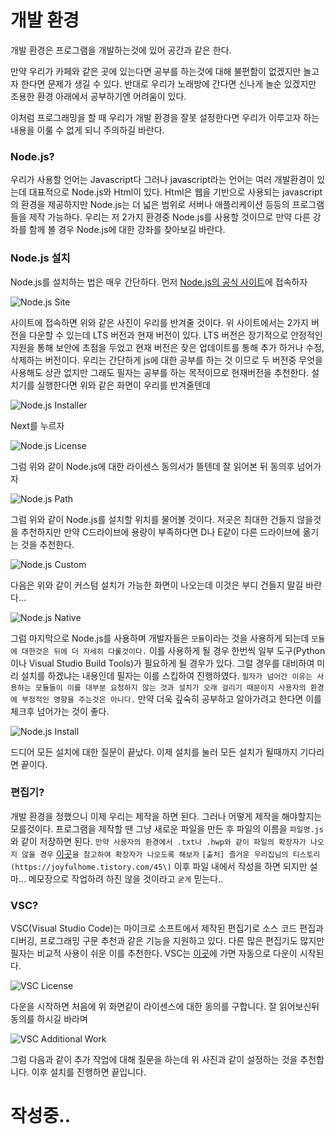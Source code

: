 # 개발 환경
  
개발 환경은 프로그램을 개발하는것에 있어
공간과 같은 한다.

만약 우리가 카페와 같은 곳에 있는다면 공부를 하는것에 대해 불편함이 없겠지만
놀고자 한다면 문제가 생길 수 있다.
반대로 우리가 노래방에 간다면 신나게 놀순 있겠지만
조용한 환경 아래에서 공부하기엔 어려움이 있다.
  
이처럼 프로그래밍을 할 때
우리가 개발 환경을 잘못 설정한다면
우리가 이루고자 하는 내용을 이룰 수 없게 되니
주의하길 바란다.
  
  
### Node.js?
  
우리가 사용할 언어는 Javascript다
그러나 javascript라는 언어는 여러 개발환경이 있는데
대표적으로 Node.js와 Html이 있다.
Html은 웹을 기반으로 사용되는 javascript의 환경을 제공하지만
Node.js는 더 넓은 범위로
서버나 애플리케이션 등등의 프로그램들을 제작 가능하다.
우리는 저 2가지 환경중 Node.js를 사용할 것이므로
만약 다른 강좌를 함께 볼 경우
Node.js에 대한 강좌를 찾아보길 바란다.
  
  
### Node.js 설치
  
Node.js를 설치하는 법은 매우 간단하다.
먼저 [Node.js의 공식 사이트](https://nodejs.org/ko/)에 접속하자
  
![Node.js Site](./imgs/node.js.org.png "Node.js Site")
  
사이트에 접속하면 위와 같은 사진이 우리를 반겨줄 것이다.
위 사이트에서는 2가지 버전을 다운할 수 있는데
LTS 버전과 현재 버전이 있다.
LTS 버전은 장기적으로 안정적인 지원을 통해 보안에 초점을 두었고
현재 버전은 잦은 업데이트를 통해 추가 하거나 수정, 삭제하는 버전이다.
우리는 간단하게 js에 대한 공부를 하는 것 이므로
두 버전중 무엇을 사용해도 상관 없지만
그래도 필자는 공부를 하는 목적이므로 현재버전을 추천한다.
설치기를 실행한다면 위와 같은 화면이 우리를 반겨줄텐데
  
![Node.js Installer](./imgs/node.js_installer.png "Node.js Installer")
  
Next를 누르자
  
![Node.js License](./imgs/Node.js_License.png "Node.js License")
  
그럼 위와 같이 Node.js에 대한 라이센스 동의서가 뜰텐데 잘 읽어본 뒤 동의후 넘어가자
  
![Node.js Path](./imgs/Node.js_path.png "Node.js Path")
  
그럼 위와 같이 Node.js를 설치할 위치를 물어볼 것이다.
저곳은 최대한 건들지 않을것을 추천하지만
만약 C드라이브에 용량이 부족하다면
D나 E같이 다른 드라이브에 옮기는 것을 추천한다.
  
![Node.js Custom](./imgs/node.js_custom.png "Node.js Custom")
  
다음은 위와 같이 커스텀 설치가 가능한 화면이 나오는데
이것은 부디 건들지 말길 바란다...
  
![Node.js Native](./imgs/Node.js_Native.png "Node.js Native")
  
그럼 마지막으로 Node.js를 사용하며 개발자들은
`모듈`이라는 것을 사용하게 되는데
`모듈에 대한것은 뒤에 더 자세히 다룰것이다.`
이를 사용하게 될 경우 한번씩 일부 도구(Python이나 Visual Studio Build Tools)가 필요하게 될 경우가 있다.
그럴 경우를 대비하여 미리 설치를 하겠냐는 내용인데
필자는 이를 스킵하여 진행하였다.
`필자가 넘어간 이유는 사용하는 모듈들이 이를 대부분 요청하지 않는 것과 설치가 오래 걸리기 때문이지 사용자의 환경에 부정적인 영향을 주는것은 아니다.`
만약 더욱 깊숙히 공부하고 알아가려고 한다면
이를 체크후 넘어가는 것이 좋다.
  
![Node.js Install](./imgs/Node.js_install.png "Node.js Install")
  
드디어 모든 설치에 대한 질문이 끝났다.
이제 설치를 눌러 모든 설치가 될때까지 기다리면 끝이다.
  

### 편집기?
  
개발 환경을 정했으니 이제 우리는 제작을 하면 된다.
그러나 어떻게 제작을 해야할지는 모를것이다.
프로그램을 제작할 땐 그냥 새로운 파일을 만든 후
파일의 이름을 `파일명.js` 와 같이 저장하면 된다.
`만약 사용자의 환경에서 .txt나 .hwp와 같이 파일의 확장자가 나오지 않을 경우`
[이곳](https://joyfulhome.tistory.com/45)`을 참고하여 확장자가 나오도록 해보자`
`[출처] 즐거운 우리집님의 티스토리(https://joyfulhome.tistory.com/45\)`
이후 파일 내에서 작성을 하면 되지만 
설마... 메모장으로 작업하려 하진 않을 것이라고 `굳게` 믿는다..
  
  
### VSC?
  
VSC(Visual Studio Code)는 마이크로 소프트에서 제작된 편집기로
소스 코드 편집과 디버깅, 프로그래밍 구문 추천과 같은 기능을 지원하고 있다.
다른 많은 편집기도 많지만
필자는 비교적 사용이 쉬운 이를 추천한다.
VSC는 [이곳](https://code.visualstudio.com/docs/?dv=win)에 가면 자동으로 다운이 시작된다.
  
![VSC License](./imgs/vsc_license.png "VSC License")
  
다운을 시작하면 처음에 위 화면같이
라이센스에 대한 동의를 구합니다.
잘 읽어보신뒤 동의를 하시길 바라며
  
![VSC Additional Work](./imgs/vsc_additional_work.png "VSC Additional Work")
  
그럼 다음과 같이 추가 작업에 대해 질문을 하는데
위 사진과 같이 설정하는 것을 추천합니다.
이후 설치를 진행하면 끝입니다.


# 작성중..
